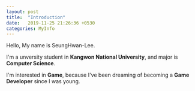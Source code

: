 ```yaml
---
layout: post
title:  "Introduction"
date:   2019-11-25 21:26:36 +0530
categories: MyInfo
---
```

Hello, My name is SeungHwan-Lee. 

I'm a unversity student in **Kangwon National University**, and major is **Computer Science**.

I'm interested in **Game**, because I've been dreaming of becoming a **Game Developer** since I was young.